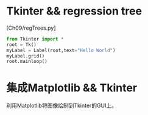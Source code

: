 
# Tkinter && regression tree
[Ch09/regTrees.py]
```python
from Tkinter import *
root = Tk()
myLabel = Label(root,text="Hello World")
myLabel.grid()
root.mainloop()
```

# 集成Matplotlib && Tkinter
利用Matplotlib将图像绘制到Tkinter的GUI上。
